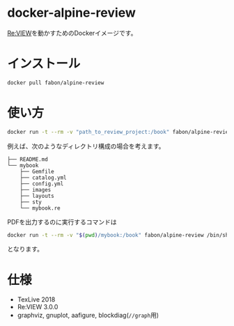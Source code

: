 # docker-alpine-review

[Re:VIEW](https://github.com/kmuto/review)を動かすためのDockerイメージです。

# インストール

```sh
docker pull fabon/alpine-review
```

# 使い方

```sh
docker run -t --rm -v "path_to_review_project:/book" fabon/alpine-review /bin/sh -c "cd /book && review-pdfmaker config.yml"
```

例えば、次のようなディレクトリ構成の場合を考えます。

```
├── README.md
└── mybook
    ├── Gemfile
    ├── catalog.yml
    ├── config.yml
    ├── images
    ├── layouts
    ├── sty
    └── mybook.re
```

PDFを出力するのに実行するコマンドは

```sh
docker run -t --rm -v "$(pwd)/mybook:/book" fabon/alpine-review /bin/sh -c "cd /book && review-pdfmaker config.yml"
```

となります。

# 仕様

* TexLive 2018
* Re:VIEW 3.0.0
* graphviz, gnuplot, aafigure, blockdiag(`//graph`用)
